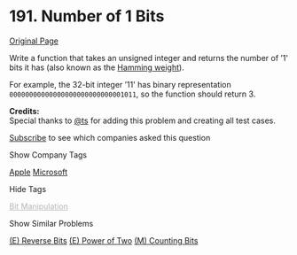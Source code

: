 # 191. Number of 1 Bits

[Original Page](https://leetcode.com/problems/number-of-1-bits/)

Write a function that takes an unsigned integer and returns the number of ’1' bits it has (also known as the [Hamming weight](http://en.wikipedia.org/wiki/Hamming_weight)).

For example, the 32-bit integer ’11' has binary representation `00000000000000000000000000001011`, so the function should return 3.

**Credits:**  
Special thanks to [@ts](https://oj.leetcode.com/discuss/user/ts) for adding this problem and creating all test cases.

<div>

[Subscribe](/subscribe/) to see which companies asked this question

</div>

<div>

<div id="company_tags" class="btn btn-xs btn-warning">Show Company Tags</div>

<span class="hidebutton">[Apple](/company/apple/) [Microsoft](/company/microsoft/)</span></div>

<div>

<div id="tags" class="btn btn-xs btn-warning">Hide Tags</div>

<span class="hidebutton" style="display: inline; opacity: 0.31108;">[Bit Manipulation](/tag/bit-manipulation/)</span></div>

<div>

<div id="similar" class="btn btn-xs btn-warning">Show Similar Problems</div>

<span class="hidebutton">[(E) Reverse Bits](/problems/reverse-bits/) [(E) Power of Two](/problems/power-of-two/) [(M) Counting Bits](/problems/counting-bits/)</span></div>